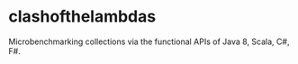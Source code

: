 clashofthelambdas
=================

Microbenchmarking collections via the functional APIs of Java 8, Scala, C#, F#.

